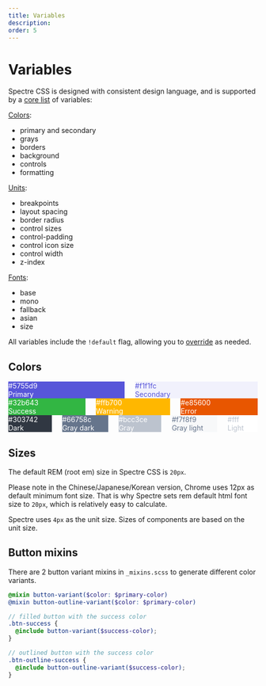 ```yaml
---
title: Variables
description: 
order: 5
---
```


# Variables

Spectre CSS is designed with consistent design language, and is supported by a [core list](https://github.com/spectre-org/spectre-css/blob/main/src/_variables.scss) of variables:

[Colors](#colors):

- primary and secondary
- grays
- borders
- background
- controls
- formatting

[Units](../layout/responsive.md#responsive-visibility):

- breakpoints
- layout spacing
- border radius
- control sizes
- control-padding
- control icon size
- control width
- z-index

[Fonts](../elements/typography.md):

- base
- mono
- fallback
- asian
- size

All variables include the `!default` flag, allowing you to [override](build.md#user-variables) as needed.

## Colors

<div class="vp-raw docs-demo">
  <div class="columns">
    <div class="column col-2 col-md-6">
      <div class="docs-color" style="background:#5755d9;color:#fff;">
        <div class="color-title">#5755d9</div>
        <div class="color-subtitle">Primary</div>
      </div>
    </div>
    <div class="column col-2 col-md-6">
      <div class="docs-color" style="background:#f1f1fc;color:#5755d9;">
        <div class="color-title">#f1f1fc</div>
        <div class="color-subtitle">Secondary</div>
      </div>
    </div>
  </div>
  <div class="columns">
    <div class="column col-2 col-md-6">
      <div class="docs-color" style="background:#32b643;color:#fff;">
        <div class="color-title">#32b643</div>
        <div class="color-subtitle">Success</div>
      </div>
    </div>
    <div class="column col-2 col-md-6">
      <div class="docs-color" style="background:#ffb700;color:#fff;">
        <div class="color-title">#ffb700</div>
        <div class="color-subtitle">Warning</div>
      </div>
    </div>
    <div class="column col-2 col-md-6">
      <div class="docs-color" style="background:#e85600;color:#fff;">
        <div class="color-title">#e85600</div>
        <div class="color-subtitle">Error</div>
      </div>
    </div>
  </div>
  <div class="columns">
    <div class="column col-2 col-md-6">
      <div class="docs-color" style="background:#303742;color:#fff;">
        <div class="color-title">#303742</div>
        <div class="color-subtitle">Dark</div>
      </div>
    </div>
    <div class="column col-2 col-md-6">
      <div class="docs-color" style="background:#66758c;color:#fff;">
        <div class="color-title">#66758c</div>
        <div class="color-subtitle">Gray dark</div>
      </div>
    </div>
    <div class="column col-2 col-md-6">
      <div class="docs-color" style="background:#bcc3ce;color:#fff;">
        <div class="color-title">#bcc3ce</div>
        <div class="color-subtitle">Gray</div>
      </div>
    </div>
    <div class="column col-2 col-md-6">
      <div class="docs-color" style="background:#f7f8f9;color:#66758c;">
        <div class="color-title">#f7f8f9</div>
        <div class="color-subtitle">Gray light</div>
      </div>
    </div>
    <div class="column col-2 col-md-6">
      <div class="docs-color" style="background:#fff;color:#bcc3ce;">
        <div class="color-title">#fff</div>
        <div class="color-subtitle">Light</div>
      </div>
    </div>
  </div>
</div>


## Sizes

The default REM (root em) size in Spectre CSS is `20px`.

Please note in the Chinese/Japanese/Korean version, Chrome uses 12px as default minimum font size. That is why Spectre sets rem default html font size to `20px`, which is relatively easy to calculate.

Spectre uses `4px` as the unit size. Sizes of components are based on the unit size.

## Button mixins

There are 2 button variant mixins in `_mixins.scss` to generate different color variants.

```scss
@mixin button-variant($color: $primary-color)
@mixin button-outline-variant($color: $primary-color)
```

```scss
// filled button with the success color
.btn-success {
  @include button-variant($success-color);
}

// outlined button with the success color
.btn-outline-success {
  @include button-outline-variant($success-color);
}
```

<!-- @see https://github.com/spectre-org/spectre-docs/issues/17 -->
